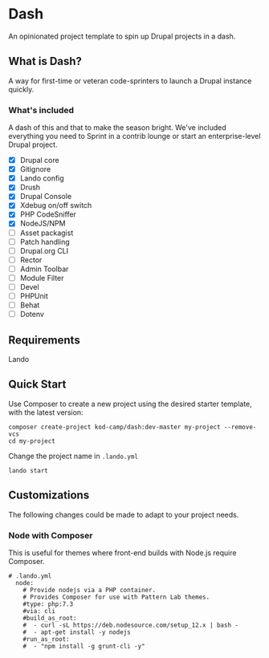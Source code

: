 # Dash

An opinionated project template to spin up Drupal projects in a dash.

## What is Dash?

A way for first-time or veteran code-sprinters to launch a Drupal instance
quickly.

### What's included

A dash of this and that to make the season bright. We've included everything you
need to Sprint in a contrib lounge or start an enterprise-level Drupal project.

- [x] Drupal core
- [x] Gitignore
- [x] Lando config
- [x] Drush
- [x] Drupal Console
- [x] Xdebug on/off switch
- [x] PHP CodeSniffer
- [x] NodeJS/NPM
- [ ] Asset packagist
- [ ] Patch handling
- [ ] Drupal.org CLI
- [ ] Rector
- [ ] Admin Toolbar
- [ ] Module Filter
- [ ] Devel
- [ ] PHPUnit
- [ ] Behat
- [ ] Dotenv

## Requirements

Lando

## Quick Start

Use Composer to create a new project using the desired starter template, with
the latest version:

```
composer create-project kod-camp/dash:dev-master my-project --remove-vcs
cd my-project
```

Change the project name in `.lando.yml`

```
lando start
```

## Customizations

The following changes could be made to adapt to your project needs.

### Node with Composer

This is useful for themes where front-end builds with Node.js require Composer.

```
# .lando.yml
  node:
    # Provide nodejs via a PHP container.
    # Provides Composer for use with Pattern Lab themes.
    #type: php:7.3
    #via: cli
    #build_as_root:
    #  - curl -sL https://deb.nodesource.com/setup_12.x | bash -
    #  - apt-get install -y nodejs
    #run_as_root:
    #  - "npm install -g grunt-cli -y"
```
